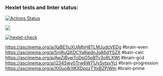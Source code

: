 ### Hexlet tests and linter status:
[![Actions Status](https://github.com/dannygrech/python-project-lvl1/workflows/hexlet-check/badge.svg)](https://github.com/dannygrech/python-project-lvl1/actions)

<a href="https://codeclimate.com/github/codeclimate/codeclimate/maintainability"><img src="https://api.codeclimate.com/v1/badges/a99a88d28ad37a79dbf6/maintainability" /></a>

[![hexlet-check](https://github.com/dannygrech/python-project-lvl1/actions/workflows/hexlet-check.yml/badge.svg)](https://github.com/dannygrech/python-project-lvl1/actions/workflows/hexlet-check.yml)

https://asciinema.org/a/XaBE1luXUjMhH8TLMJudcVEDg #brain-even
https://asciinema.org/a/5njRuQXDCYaRaidnJoA6dYSZX #bain-calc
https://asciinema.org/a/AwZjByeiToDpG5pBTv3oRLXWt #brain-gcd
https://asciinema.org/a/j234Swy0Trw6W71JySvtsvYcl #brain-progression
https://asciinema.org/a/XI0uo8rItKXDpozT1txBZPiWm #brain-prime